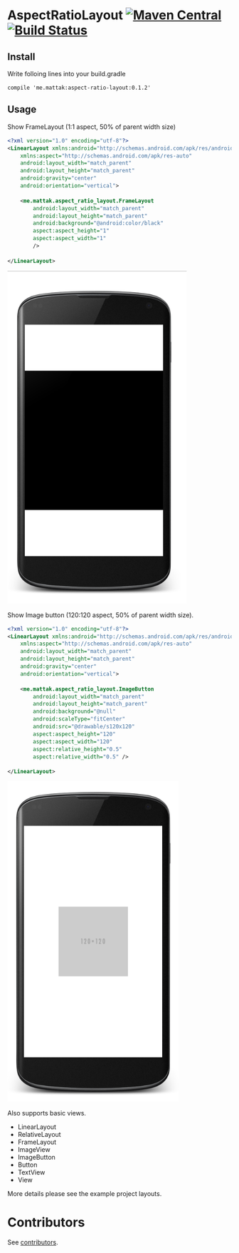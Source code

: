 # AspectRatioLayout [![Maven Central](https://maven-badges.herokuapp.com/maven-central/me.mattak/aspect-ratio-layout/badge.svg)](https://maven-badges.herokuapp.com/maven-central/me.mattak/aspect-ratio-layout) [![Build Status](https://travis-ci.org/mattak/AspectRatioLayout.svg)](https://travis-ci.org/mattak/AspectRatioLayout)

## Install

Write folloing lines into your build.gradle

    compile 'me.mattak:aspect-ratio-layout:0.1.2'

## Usage

Show FrameLayout (1:1 aspect, 50% of parent width size)

```xml
<?xml version="1.0" encoding="utf-8"?>
<LinearLayout xmlns:android="http://schemas.android.com/apk/res/android"
    xmlns:aspect="http://schemas.android.com/apk/res-auto"
    android:layout_width="match_parent"
    android:layout_height="match_parent"
    android:gravity="center"
    android:orientation="vertical">

    <me.mattak.aspect_ratio_layout.FrameLayout
        android:layout_width="match_parent"
        android:layout_height="match_parent"
        android:background="@android:color/black"
        aspect:aspect_height="1"
        aspect:aspect_width="1"
        />

</LinearLayout>
```

![framelayout](./art/framelayout_square.png)

Show Image button (120:120 aspect, 50% of parent width size).

```xml
<?xml version="1.0" encoding="utf-8"?>
<LinearLayout xmlns:android="http://schemas.android.com/apk/res/android"
    xmlns:aspect="http://schemas.android.com/apk/res-auto"
    android:layout_width="match_parent"
    android:layout_height="match_parent"
    android:gravity="center"
    android:orientation="vertical">

    <me.mattak.aspect_ratio_layout.ImageButton
        android:layout_width="match_parent"
        android:layout_height="match_parent"
        android:background="@null"
        android:scaleType="fitCenter"
        android:src="@drawable/s120x120"
        aspect:aspect_height="120"
        aspect:aspect_width="120"
        aspect:relative_height="0.5"
        aspect:relative_width="0.5" />

</LinearLayout>
```

![framelayout](./art/imagebutton_half_square.png)

Also supports basic views.

- LinearLayout
- RelativeLayout
- FrameLayout
- ImageView
- ImageButton
- Button
- TextView
- View

More details please see the example project layouts.

# Contributors

See [contributors](./CONTRIBUTORS.md).
